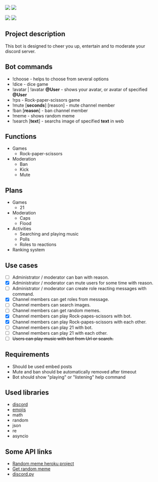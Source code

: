 ![](https://img.shields.io/badge/progress-developing-green)
![](https://img.shields.io/badge/version-0.0-green)

![](https://img.shields.io/badge/Node.js-v12+-blue)
![](https://img.shields.io/badge/lib-Discord.js-blue)

## Project description
This bot is designed to cheer you up, entertain and to moderate your discord server.

## Bot commands
- !choose - helps to choose from several options
- !dice - dice game
- !avatar | !avatar __@User__ - shows your avatar, or avatar of specified __@User__
- !rps - Rock-paper-scissors game
- !mute [__seconds__] [reason] - mute channel member
- !ban [__reason__] - ban channel member
- !meme - shows random meme
- !search [__text__] - searchs image of specified __text__ in web

## Functions
- Games
  - Rock-paper-scissors
- Moderation
  - Ban
  - Kick
  - Mute

## Plans
- Games
  - 21
- Moderation
  - Caps
  - Flood
- Activities
  - Searching and playing music
  - Polls
  - Roles to reactions
- Ranking system

## Use cases
- [ ] Administrator / moderator can ban with reason.
- [X] Administrator / moderator can mute users for some time with reason.
- [ ] Administrator / moderator can create role reacting messages with command.
- [X] Channel members can get roles from message.
- [ ] Channel members can search images.
- [ ] Channel members can get random memes.
- [X] Channel members can play Rock-papes-scissors with bot.
- [X] Channel members can play Rock-papes-scissors with each other.
- [ ] Channel members can play 21 with bot.
- [ ] Channel members can play 21 with each other.
- [ ] ~~Users can play music with bot from Url or search.~~

## Requirements
 - Should be used embed posts
 - Mute and ban should be automatically removed after timeout
 - Bot should show "playing" or "listening" help command

## Used libraries
- [discord](https://pypi.org/project/discord.py/)
- [emojis](https://pypi.org/project/emojis/)
- math
- random
- json
- re
- asyncio

## Some API links
- [Random meme heroku project](https://meme-api.herokuapp.com/gimme)
- [Get random meme](https://some-random-api.ml/meme)
- [discord.py](https://discordpy.readthedocs.io/en/latest/)
